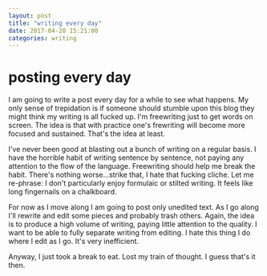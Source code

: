 ```yaml
---
layout: post
title: "writing every day"
date: 2017-04-20 15:21:00
categories: writing
---
```


# posting every day

I am going to write a post every day for a while to see what happens. My only sense of trepidation is if someone should stumble upon this blog they might think my writing is all fucked up. I'm freewriting just to get words on screen. The idea is that with practice one's frewriting will become more focused and sustained. That's the idea at least.

I've never been good at blasting out a bunch of writing on a regular basis. I have the horrible habit of writing sentence by sentence, not paying any attention to the flow of the language. Freewriting should help me break the habit. There's nothing worse...strike that, I hate that fucking cliche. Let me re-phrase: I don't particularly enjoy formulaic or stilted writing. It feels like long fingernails on a chalkboard.

For now as I move along I am going to post only unedited text. As I go along I'll rewrite and edit some pieces and probably trash others. Again, the idea is to produce a high volume of writing, paying little attention to the quality. I want to be able to fully separate writing from editing. I hate this thing I do where I edit as I go. It's very inefficient.

Anyway, I just took a break to eat. Lost my train of thought. I guess that's it then.
